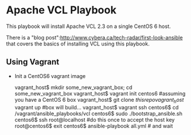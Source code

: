 Apache VCL Playbook
===================

This playbook will install Apache VCL 2.3 on a single CentOS 6 host.

There is a "blog post":http://www.cybera.ca/tech-radar/first-look-ansible that covers the basics of installing VCL using this playbook.

Using Vagrant
-------------

* Init a CentOS6 vagrant image

	vagrant_host$ mkdir some_new_vagrant_box; cd some_new_vagrant_box
	vagrant_host$ vagrant init centos6 #assuming you have a CentOS 6 box
    vagrant_host$ git clone ${thisrepo}
    vagrant_host$ vagrant up #box will build...
    vagrant_host$ vagrant ssh
    centos6$ cd /vagrant/ansible_playbooks/vcl
    centos6$ sudo ./bootstrap_ansible.sh
    centos6$ ssh root@localhost #do this once to accept the host key
    root@centos6$ exit
    centos6$ ansible-playbook all.yml # and wait

